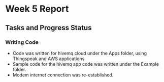 # Week 5 Report

## Tasks and Progress Status

### Writing Code
- Code was written for hivemq cloud under the Apps folder, using Thingspeak and AWS applications.
- Sample code for the hivemq app code was written under the Example folder.
- Modem internet connection was re-established.